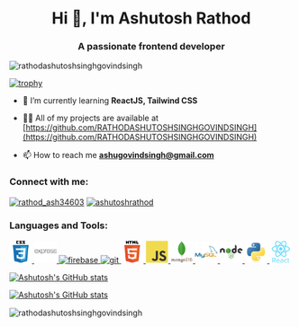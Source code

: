 <h1 align="center">Hi 👋, I'm Ashutosh Rathod</h1>
<h3 align="center">A passionate frontend developer </h3>

<p align="left"> <img src="https://komarev.com/ghpvc/?username=rathodashutoshsinghgovindsingh&label=Profile%20views&color=0e75b6&style=flat" alt="rathodashutoshsinghgovindsingh" /> </p>

 [![trophy](https://github-profile-trophy.vercel.app/?username=rathodashutoshsinghgovindsingh&theme=gruvbox&rank=SSS,SS,S,AAA,AA,A,B)](https://github.com/ryo-ma/github-profile-trophy)



- 🌱 I’m currently learning **ReactJS, Tailwind CSS**

- 👨‍💻 All of my projects are available at [https://github.com/RATHODASHUTOSHSINGHGOVINDSINGH](https://github.com/RATHODASHUTOSHSINGHGOVINDSINGH)

- 📫 How to reach me **ashugovindsingh@gmail.com**

<h3 align="left">Connect with me:</h3>
<p align="left">
<a href="https://twitter.com/rathod_ash34603" target="blank"><img align="center" src="https://raw.githubusercontent.com/rahuldkjain/github-profile-readme-generator/master/src/images/icons/Social/twitter.svg" alt="rathod_ash34603" height="30" width="40" /></a>
<a href="https://linkedin.com/in/ashutoshrathod" target="blank"><img align="center" src="https://raw.githubusercontent.com/rahuldkjain/github-profile-readme-generator/master/src/images/icons/Social/linked-in-alt.svg" alt="ashutoshrathod" height="30" width="40" /></a>
</p>

<h3 align="left">Languages and Tools:</h3>
<p align="left"> <a href="https://www.w3schools.com/css/" target="_blank" rel="noreferrer"> <img src="https://raw.githubusercontent.com/devicons/devicon/master/icons/css3/css3-original-wordmark.svg" alt="css3" width="40" height="40"/> </a> <a href="https://expressjs.com" target="_blank" rel="noreferrer"> <img src="https://raw.githubusercontent.com/devicons/devicon/master/icons/express/express-original-wordmark.svg" alt="express" width="40" height="40"/> </a> <a href="https://firebase.google.com/" target="_blank" rel="noreferrer"> <img src="https://www.vectorlogo.zone/logos/firebase/firebase-icon.svg" alt="firebase" width="40" height="40"/> </a> <a href="https://git-scm.com/" target="_blank" rel="noreferrer"> <img src="https://www.vectorlogo.zone/logos/git-scm/git-scm-icon.svg" alt="git" width="40" height="40"/> </a> <a href="https://www.w3.org/html/" target="_blank" rel="noreferrer"> <img src="https://raw.githubusercontent.com/devicons/devicon/master/icons/html5/html5-original-wordmark.svg" alt="html5" width="40" height="40"/> </a> <a href="https://developer.mozilla.org/en-US/docs/Web/JavaScript" target="_blank" rel="noreferrer"> <img src="https://raw.githubusercontent.com/devicons/devicon/master/icons/javascript/javascript-original.svg" alt="javascript" width="40" height="40"/> </a> <a href="https://www.mongodb.com/" target="_blank" rel="noreferrer"> <img src="https://raw.githubusercontent.com/devicons/devicon/master/icons/mongodb/mongodb-original-wordmark.svg" alt="mongodb" width="40" height="40"/> </a> <a href="https://www.mysql.com/" target="_blank" rel="noreferrer"> <img src="https://raw.githubusercontent.com/devicons/devicon/master/icons/mysql/mysql-original-wordmark.svg" alt="mysql" width="40" height="40"/> </a> <a href="https://nodejs.org" target="_blank" rel="noreferrer"> <img src="https://raw.githubusercontent.com/devicons/devicon/master/icons/nodejs/nodejs-original-wordmark.svg" alt="nodejs" width="40" height="40"/> </a> <a href="https://www.python.org" target="_blank" rel="noreferrer"> <img src="https://raw.githubusercontent.com/devicons/devicon/master/icons/python/python-original.svg" alt="python" width="40" height="40"/> </a> <a href="https://reactjs.org/" target="_blank" rel="noreferrer"> <img src="https://raw.githubusercontent.com/devicons/devicon/master/icons/react/react-original-wordmark.svg" alt="react" width="40" height="40"/> </a> </p>

 

  [![Ashutosh's GitHub stats](https://github-readme-stats.vercel.app/api/top-langs?username=rathodashutoshsinghgovindsingh)](https://github.com/rathodashutoshsinghgovindsingh/github-readme-stats)

 

 [![Ashutosh's GitHub stats](https://github-readme-stats.vercel.app/api?username=rathodashutoshsinghgovindsingh)](https://github.com/rathodashutoshsinghgovindsingh/github-readme-stats)


<p><img align="center" src="https://github-readme-streak-stats.herokuapp.com/?user=rathodashutoshsinghgovindsingh&" alt="rathodashutoshsinghgovindsingh" /></p>
